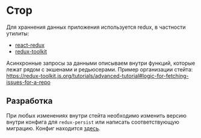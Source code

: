 # Стор
Для храннения данных приложения используется redux, в частности утилиты:
* [react-redux](https://react-redux.js.org)
* [redux-toolkit](https://redux-toolkit.js.org/)

Асинхронные запросы за данными описываем внутри функций, которые лежат рядом с экшенами и редьюсерами.
Пример организации стейта:
https://redux-toolkit.js.org/tutorials/advanced-tutorial#logic-for-fetching-issues-for-a-repo

## Разработка

При любых изменениях внутри стейта необходимо изменить версию внутри конфига для `redux-persist` или написать соответствующую миграцию. Конфиг находится [здесь](./helpers/persist.ts).
